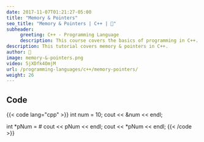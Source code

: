 ```yaml
---
date: 2017-11-07T01:21:27-05:00
title: "Memory & Pointers"
seo_title: "Memory & Pointers | C++ | 🦒"
subheader:
     greeting: C++ - Programming Language
     description: This course covers the basics of programming in C++. Work your way through the videos/articles and I'll teach you everything you need to know to start your programming journey!
description: This tutorial covers memory & pointers in C++.
author: 🦒
image: memory-&-pointers.png
video: 5jXDfk4OmjM
url: /programming-languages/c++/memory-pointers/
weight: 26
---
```


## Code

{{< code lang="cpp" >}}
int num = 10;
cout << &num << endl;

int *pNum = &num;
cout << pNum << endl;
cout << *pNum << endl;
{{< /code >}}